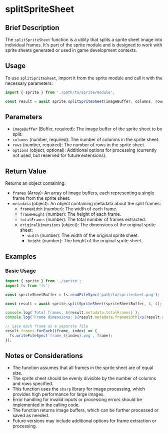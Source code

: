 # splitSpriteSheet

## Brief Description

The `splitSpriteSheet` function is a utility that splits a sprite sheet image into individual frames. It's part of the sprite module and is designed to work with sprite sheets generated or used in game development contexts.

## Usage

To use `splitSpriteSheet`, import it from the sprite module and call it with the necessary parameters:

```javascript
import { sprite } from './path/to/sprite/module';

const result = await sprite.splitSpriteSheet(imageBuffer, columns, rows, options);
```

## Parameters

- `imageBuffer` (Buffer, required): The image buffer of the sprite sheet to be split.
- `columns` (number, required): The number of columns in the sprite sheet.
- `rows` (number, required): The number of rows in the sprite sheet.
- `options` (object, optional): Additional options for processing (currently not used, but reserved for future extensions).

## Return Value

Returns an object containing:

- `frames` (Array): An array of image buffers, each representing a single frame from the sprite sheet.
- `metadata` (object): An object containing metadata about the split frames:
  - `frameWidth` (number): The width of each frame.
  - `frameHeight` (number): The height of each frame.
  - `totalFrames` (number): The total number of frames extracted.
  - `originalDimensions` (object): The dimensions of the original sprite sheet:
    - `width` (number): The width of the original sprite sheet.
    - `height` (number): The height of the original sprite sheet.

## Examples

### Basic Usage

```javascript
import { sprite } from './sprite';
import fs from 'fs';

const spriteSheetBuffer = fs.readFileSync('path/to/spritesheet.png');

const result = await sprite.splitSpriteSheet(spriteSheetBuffer, 4, 4);

console.log(`Total frames: ${result.metadata.totalFrames}`);
console.log(`Frame dimensions: ${result.metadata.frameWidth}x${result.metadata.frameHeight}`);

// Save each frame as a separate file
result.frames.forEach((frame, index) => {
  fs.writeFileSync(`frame_${index}.png`, frame);
});
```

## Notes or Considerations

- The function assumes that all frames in the sprite sheet are of equal size.
- The sprite sheet should be evenly divisible by the number of columns and rows specified.
- This function uses the `sharp` library for image processing, which provides high performance for large images.
- Error handling for invalid inputs or processing errors should be implemented in the calling code.
- The function returns image buffers, which can be further processed or saved as needed.
- Future versions may include additional options for frame extraction or processing.

